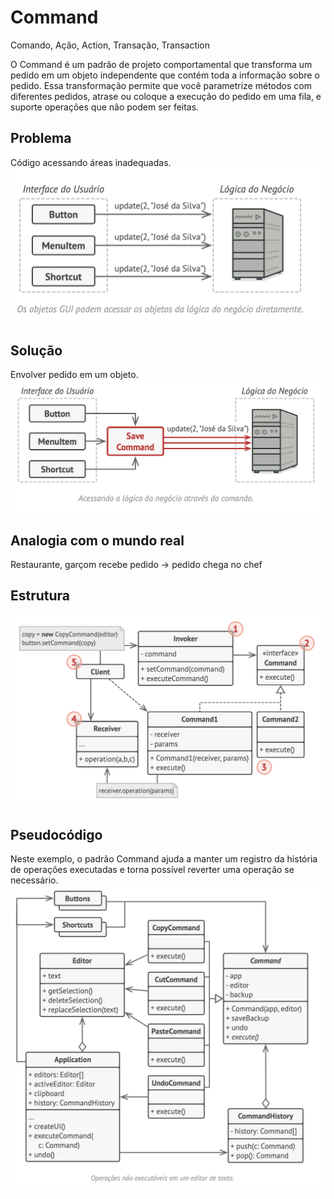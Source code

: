 # Command
Comando, Ação, Action, Transação, Transaction

O Command é um padrão de projeto comportamental que transforma um pedido em um objeto independente que contém toda a informação sobre o pedido. Essa transformação permite que você parametrize métodos com diferentes pedidos, atrase ou coloque a execução do pedido em uma fila, e suporte operações que não podem ser feitas.

## Problema
Código acessando áreas inadequadas. 
![](./problema.png)

## Solução
Envolver pedido em um objeto.
![](./solucao.png)

## Analogia com o mundo real
Restaurante, garçom recebe pedido -> pedido chega no chef

## Estrutura
![](./estrutura.png)

## Pseudocódigo
Neste exemplo, o padrão Command ajuda a manter um registro da história de operações executadas e torna possível reverter uma operação se necessário.
![](./pseudocodigo.png)
